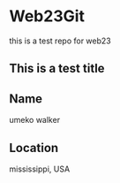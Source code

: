 # Web23Git
this is a test repo for web23 

## This is a test title


## Name
umeko walker
## Location
mississippi, USA